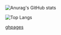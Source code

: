 ![Anurag's GitHub stats](https://github-readme-stats.vercel.app/api?username=P4sTela&theme=dark&show_icons=true)

![Top Langs](https://github-readme-stats.vercel.app/api/top-langs/?username=P4sTela&theme=dark)

[ghpages](https://p4stela.github.io/)
